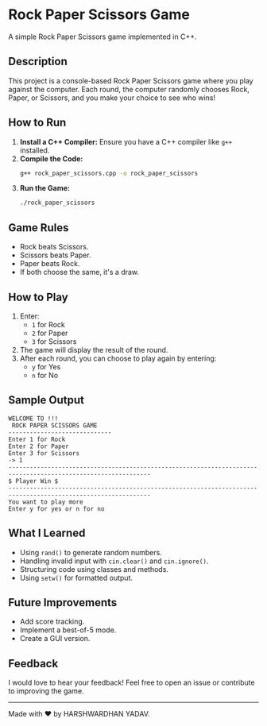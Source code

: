 # Rock Paper Scissors Game

A simple Rock Paper Scissors game implemented in C++.

##  Description
This project is a console-based Rock Paper Scissors game where you play against the computer. Each round, the computer randomly chooses Rock, Paper, or Scissors, and you make your choice to see who wins!

##  How to Run
1. **Install a C++ Compiler:** Ensure you have a C++ compiler like `g++` installed.
2. **Compile the Code:**
   ```bash
   g++ rock_paper_scissors.cpp -o rock_paper_scissors
   ```
3. **Run the Game:**
   ```bash
   ./rock_paper_scissors
   ```

## Game Rules
- Rock beats Scissors.
- Scissors beats Paper.
- Paper beats Rock.
- If both choose the same, it's a draw.

##  How to Play
1. Enter:
   - `1` for Rock
   - `2` for Paper
   - `3` for Scissors
2. The game will display the result of the round.
3. After each round, you can choose to play again by entering:
   - `y` for Yes
   - `n` for No

##  Sample Output
```
WELCOME TO !!!
 ROCK PAPER SCISSORS GAME
-----------------------------
Enter 1 for Rock
Enter 2 for Paper
Enter 3 for Scissors
-> 1
--------------------------------------------------------------------------------------------------------------
$ Player Win $
--------------------------------------------------------------------------------------------------------------
You want to play more
Enter y for yes or n for no
```

##  What I Learned
- Using `rand()` to generate random numbers.
- Handling invalid input with `cin.clear()` and `cin.ignore()`.
- Structuring code using classes and methods.
- Using `setw()` for formatted output.

## Future Improvements
- Add score tracking.
- Implement a best-of-5 mode.
- Create a GUI version.

##  Feedback
I would love to hear your feedback! Feel free to open an issue or contribute to improving the game.

---
Made with ❤️ by HARSHWARDHAN YADAV.
